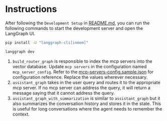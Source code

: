 # Instructions

After following the `Development Setup` in [README.md](README.md), you can run the following commands to start the development server and open the LangGraph UI.

```bash
pip install -U "langgraph-cli[inmem]"

langgraph dev
```

1. `build_router_graph` is responsible to index the mcp servers into the vector database. Update `mcp servers` in the configuration named `mcp_server_config`. Refer to the [mcp-servers-config.sample.json](./mcp-servers-config.sample.json) for configuration reference. Replace the values wherever necessary.
2. `assistant_graph` takes in the user query and routes it to the appropriate mcp server. If no mcp server can address the query, it will return a message saying that it cannot address the query.
3. `assistant_graph_with_summarization` is similar to `assistant_graph` but it also summarizes the conversation history and stores it in the state. This is useful for long conversations where the agent needs to remember the context.